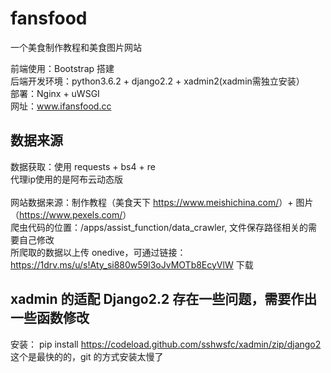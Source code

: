 # fansfood
一个美食制作教程和美食图片网站

前端使用：Bootstrap 搭建<br>
后端开发环境：python3.6.2 + django2.2 + xadmin2(xadmin需独立安装）<br>
部署：Nginx + uWSGI<br>
网址：www.ifansfood.cc<br>

## 数据来源
数据获取：使用 requests + bs4 + re<br>
代理ip使用的是阿布云动态版<br><br>
网站数据来源：制作教程（美食天下 <https://www.meishichina.com/>）+ 图片（<https://www.pexels.com/>）<br>
爬虫代码的位置：/apps/assist_function/data_crawler, 文件保存路径相关的需要自己修改<br>
所爬取的数据以上传 onedive，可通过链接：https://1drv.ms/u/s!Aty_si880w59l3oJvMOTb8EcyVlW 下载<br>

## xadmin 的适配 Django2.2 存在一些问题，需要作出一些函数修改
安装：
    pip install https://codeload.github.com/sshwsfc/xadmin/zip/django2 <br>
这个是最快的的，git 的方式安装太慢了<br>
